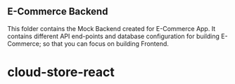 ## E-Commerce Backend

This folder contains the Mock Backend created for E-Commerce App. It contains different API end-points and database configuration for building E-Commerce; so that you can focus on building Frontend.
# cloud-store-react
